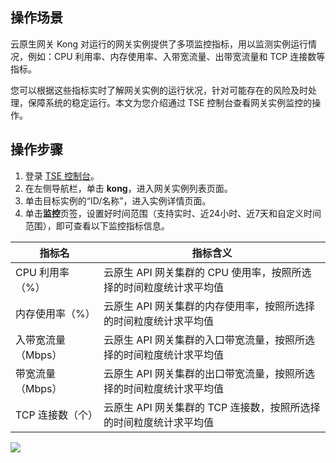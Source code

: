 ## 操作场景

云原生网关 Kong 对运行的网关实例提供了多项监控指标，用以监测实例运行情况，例如：CPU 利用率、内存使用率、入带宽流量、出带宽流量和 TCP 连接数等指标。

您可以根据这些指标实时了解网关实例的运行状况，针对可能存在的风险及时处理，保障系统的稳定运行。本文为您介绍通过 TSE 控制台查看网关实例监控的操作。

## 操作步骤

1. 登录 [TSE 控制台](https://console.cloud.tencent.com/tse)。
2. 在左侧导航栏，单击 **kong**，进入网关实例列表页面。
3. 单击目标实例的“ID/名称”，进入实例详情页面。
4. 单击**监控**页签，设置好时间范围（支持实时、近24小时、近7天和自定义时间范围），即可查看以下监控指标信息。
<table>
<thead>
<tr>
<th>指标名</th>
<th>指标含义</th>
</tr>
</thead>
<tbody><tr>
<td>CPU 利用率（%）</td>
<td>云原生 API 网关集群的 CPU 使用率，按照所选择的时间粒度统计求平均值</td>
</tr>
<tr>
<td>内存使用率（%）</td>
<td>云原生 API 网关集群的内存使用率，按照所选择的时间粒度统计求平均值</td>
</tr>
<tr>
<td>入带宽流量（Mbps）</td>
<td>云原生 API 网关集群的入口带宽流量，按照所选择的时间粒度统计求平均值</td>
</tr>
<tr>
<td>带宽流量（Mbps）</td>
<td>云原生 API 网关集群的出口带宽流量，按照所选择的时间粒度统计求平均值</td>
</tr>
<tr>
<td>TCP 连接数（个）</td>
<td>云原生 API 网关集群的 TCP 连接数，按照所选择的时间粒度统计求平均值</td>
</tr>
</tbody></table>
<img src = "https://qcloudimg.tencent-cloud.cn/raw/d9ee7b5372b8d0dcd063dfa9fc7a9a0c.png">


